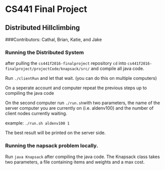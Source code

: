 # CS441 Final Project
## Distributed Hillclimbing
###Contributors: Cathal, Brian, Katie, and Jake


### Running the Distributed System

after pulling the `cs441f2016-finalproject` repository `cd` into `cs441f2016-finalproject/projectCode/knapsack/src/` and compile all java code.

Run `./clientRun` and let that wait. (you can do this on multiple computers)

On a seperate account and computer repeat the previous steps up to compiling the java code

On the second computer run `./run.sh`with two parameters, the name of the server computer you are currently on (i.e. aldenv100) and the number of client nodes currently waiting.

example: `./run.sh aldenv100 1`

The best result will be printed on the server side.

### Running the napsack problem locally.

Run `java Knapsack` after compiling the java code. The Knapsack class takes two parameters, a file containing items and weights and a max cost.
